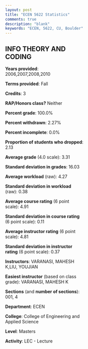 ```yaml
---
layout: post
title: "ECEN 5622 Statistics"
comments: true
description: "blank"
keywords: "ECEN, 5622, CU, Boulder"
--- 
```

<head>
<script src="https://ajax.googleapis.com/ajax/libs/jquery/2.1.3/jquery.min.js"></script>
<script src="https://dl.dropboxusercontent.com/s/pc42nxpaw1ea4o9/highcharts.js?dl=0"></script>
<!-- <script src="../assets/js/highcharts.js"></script> -->
<style type="text/css">@font-face {
	font-family: "Bebas Neue";
	src: url(https://www.filehosting.org/file/details/544349/BebasNeue%20Regular.otf) format("opentype");
	}
	h1.Bebas { 
		font-family: "Bebas Neue", Verdana, Tahoma;
	}
</style>
</head>
<body>
	<div id="container" style="float: right; width: 45%; height: 88%; margin-left: 2.5%; margin-right: 2.5%;"></div>
	<script language="JavaScript">
		$(document).ready(function() {
		var chart = {type: 'column'};
		var title = {text: 'Grade Distribution'};
		var xAxis = {categories: ['A','B','C','D','F'],crosshair: true};
		var yAxis = {min: 0,title: {text: 'Percentage'}};
		var tooltip = {headerFormat: '<center><b><span style="font-size:20px">{point.key}</span></b></center>',
		               pointFormat: '<td style="padding:0"><b>{point.y:.1f}%</b></td>',
		               footerFormat: '</table>',shared: true,useHTML: true};
		var plotOptions = {column: {pointPadding: 0.0,borderWidth: 0}};  
		var credits = {enabled: false};var series= [{name: 'Percent',data: [41.3,50.0,8.7,0.0,0.0,]}];
		var json = {};
		json.chart = chart;
		json.title = title;
		json.tooltip = tooltip;
		json.xAxis = xAxis;
		json.yAxis = yAxis;  
		json.series = series;
		json.plotOptions = plotOptions;  
		json.credits = credits;
		$('#container').highcharts(json);
	});
	</script>
</body>
			   
## INFO THEORY AND CODING

**Years provided**: 2006,2007,2008,2010

**Terms provided**: Fall

**Credits**: 3

**RAP/Honors class?** Neither

**Percent grade**: 100.0%

**Percent withdrawn**: 2.27%

**Percent incomplete**: 0.0%

**Proportion of students who dropped**: 2.13

**Average grade** (4.0 scale): 3.31

**Standard deviation in grades**: 16.03

**Average workload** (raw): 4.27

**Standard deviation in workload** (raw): 0.38

**Average course rating** (6 point scale): 4.91

**Standard deviation in course rating** (6 point scale): 0.11

**Average instructor rating** (6 point scale): 4.81

**Standard deviation in instructor rating** (6 point scale): 0.37

**Instructors**: VARANASI, MAHESH K,LIU, YOUJIAN

**Easiest instructor** (based on class grade): VARANASI, MAHESH K

**Sections** (and **number of sections**): 001, 4

**Department**: ECEN

**College**: College of Engineering and Applied Science

**Level**: Masters

**Activity**: LEC - Lecture